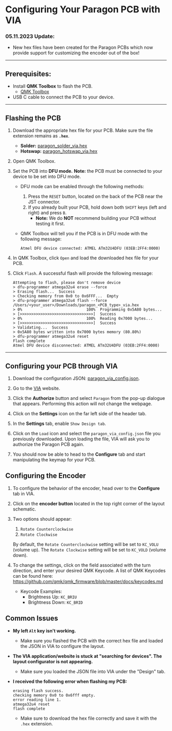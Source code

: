 # Configuring Your Paragon PCB with VIA

### 05.11.2023 Update:
- New hex files have been created for the Paragon PCBs which now provide support for customizing the encoder out of the box!

---

## Prerequisites:

- Install **QMK Toolbox** to flash the PCB.
    - [QMK Toolbox](https://github.com/qmk/qmk_toolbox/releases)
- USB C cable to connect the PCB to your device.

---

## Flashing the PCB

1. Download the appropriate hex file for your PCB. Make sure the file extension remains as **`.hex`**.
    - **Solder:** [paragon_solder_via.hex](via_files/paragon_solder_via.hex)
    - **Hotswap:** [paragon_hotswap_via.hex](via_files/paragon_hotswap_via.hex)

2. Open QMK Toolbox.

3. Set the PCB into **DFU mode.**
   **Note:** the PCB must be connected to your device to be set into DFU mode.
    - DFU mode can be enabled through the following methods:
        1. Press the `RESET` button, located on the back of the PCB near the JST connector.
        2. If you already built your PCB, hold down both `SHIFT` keys (left and right) and press `B`.
            - **Note:** We do **NOT** recommend building your PCB without testing it first.
    - QMK Toolbox will tell you if the PCB is in DFU mode with the following message:

        ```
        Atmel DFU device connected: ATMEL ATm32U4DFU (03EB:2FF4:0000)
        ```

4. In QMK Toolbox, click `Open` and load the downloaded hex file for your PCB.

5. Click `Flash`. A successful flash will provide the following message:

    ```
    Attempting to flash, please don't remove device
    > dfu-programmer atmega32u4 erase --force
    > Erasing flash...  Success
    > Checking memory from 0x0 to 0x6FFF...  Empty
    > dfu-programmer atmega32u4 flash --force /Users/<your_user>/Downloads/paragon_<PCB_type>_via.hex
    > 0%                            100%  Programming 0x5A80 bytes...
    > [>>>>>>>>>>>>>>>>>>>>>>>>>>>>>>>>]  Success
    > 0%                            100%  Reading 0x7000 bytes...
    > [>>>>>>>>>>>>>>>>>>>>>>>>>>>>>>>>]  Success
    > Validating...  Success
    > 0x5A80 bytes written into 0x7000 bytes memory (80.80%)
    > dfu-programmer atmega32u4 reset
    Flash complete
    Atmel DFU device disconnected: ATMEL ATm32U4DFU (03EB:2FF4:0000)
    ```

---

## Configuring your PCB through VIA

1. Download the configuration JSON: <a target="_blank" href="/docs/Downloads/Paragon/PCBs/via_files/paragon_via_config.json" download="paragon_via_config.json">paragon_via_config.json</a>.

2. Go to the [VIA](https://usevia.app/) website.

3. Click the **Authorize** button and select `Paragon` from the pop-up dialogue that appears. Performing this action will not change the webpage.

4. Click on the **Settings** icon on the far left side of the header tab.

5. In the **Settings** tab, enable `Show Design tab`.

6. Click on the `Load` icon and select the `paragon_via_config.json` file you previously downloaded. Upon loading the file, VIA will ask you to authorize the Paragon PCB again.

7. You should now be able to head to the **Configure** tab and start manipulating the keymap for your PCB.

## Configuring the Encoder

1. To configure the behavior of the encoder, head over to the **Configure** tab in VIA.

2. Click on the **encoder button** located in the top right corner of the layout schematic.

3. Two options should appear:
    1. `Rotate Counterclockwise`
    2. `Rotate Clockwise`

   By default, the `Rotate Counterclockwise` setting will be set to `KC_VOLU` (volume up). The `Rotate Clockwise` setting will be set to `KC_VOLD` (volume down).

4. To change the settings, click on the field associated with the turn direction, and enter your desired QMK Keycode. A list of QMK Keycodes can be found here: https://github.com/qmk/qmk_firmware/blob/master/docs/keycodes.md
    - Keycode Examples:
        - Brightness Up: `KC_BRIU`
        - Brightness Down: `KC_BRID`

## Common Issues

- **My left `Alt` key isn't working.**
  - Make sure you flashed the PCB with the correct hex file and loaded the JSON in VIA to configure the layout.

- **The VIA application/website is stuck at "searching for devices". The layout configurator is not appearing.**
  - Make sure you loaded the JSON file into VIA under the "Design" tab.

- **I received the following error when flashing my PCB:**
   ```
   erasing flash success.
   checking memory 0x0 to 0x6fff empty.
   error reading line 1.
   atmega32u4 reset
   flash complete
  ```
  - Make sure to download the hex file correctly and save it with the `.hex` extension.
